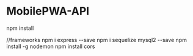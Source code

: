 # MobilePWA-API

npm install

//frameworks
npm i express --save
npm i sequelize mysql2 --save
npm install -g nodemon
npm install cors
